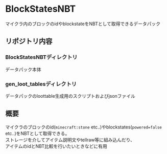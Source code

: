 # BlockStatesNBT
マイクラ内のブロックのidやblockstateをNBTとして取得できるデータパック  
## リポジトリ内容
### BlockStatesNBTディレクトリ
データパック本体
### gen_loot_tablesディレクトリ
データパックのloottable生成用のスクリプトおよびjsonファイル
## 概要
マイクラのブロックのid(`minecraft:stone` etc..)やblockstates(`powered=false` etc..)をNBTとして取得できる。  
ストレージを介してアイテム説明文やtellraw等に組み込んだり、  
アイテムのidとNBT比較を行いたいときなどに有用